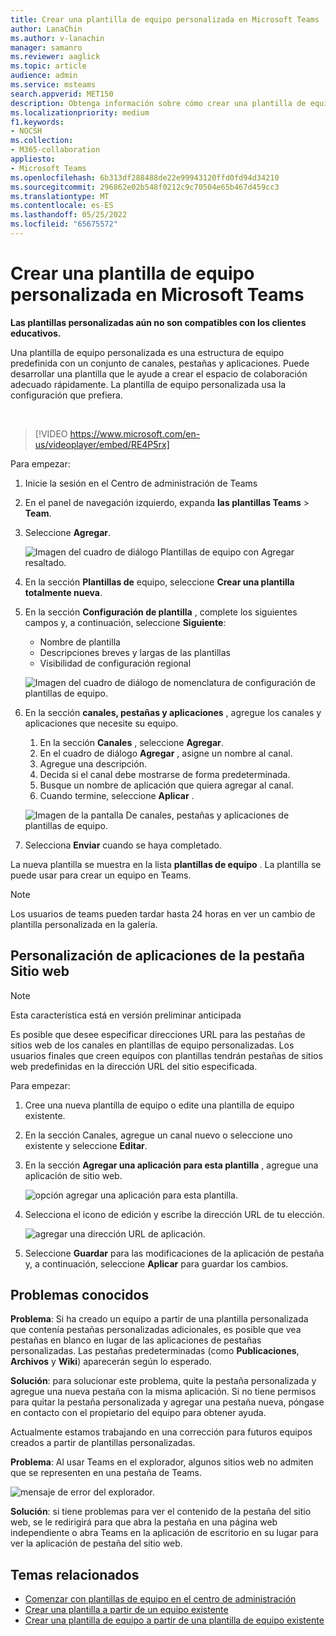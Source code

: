 ```yaml
---
title: Crear una plantilla de equipo personalizada en Microsoft Teams
author: LanaChin
ms.author: v-lanachin
manager: samanro
ms.reviewer: aaglick
ms.topic: article
audience: admin
ms.service: msteams
search.appverid: MET150
description: Obtenga información sobre cómo crear una plantilla de equipo personalizada en Microsoft Teams.
ms.localizationpriority: medium
f1.keywords:
- NOCSH
ms.collection:
- M365-collaboration
appliesto:
- Microsoft Teams
ms.openlocfilehash: 6b313df288488de22e99943120ffd0fd94d34210
ms.sourcegitcommit: 296862e02b548f0212c9c70504e65b467d459cc3
ms.translationtype: MT
ms.contentlocale: es-ES
ms.lasthandoff: 05/25/2022
ms.locfileid: "65675572"
---
```

# <a name="create-a-custom-team-template-in-microsoft-teams"></a>Crear una plantilla de equipo personalizada en Microsoft Teams

**Las plantillas personalizadas aún no son compatibles con los clientes educativos.**

Una plantilla de equipo personalizada es una estructura de equipo predefinida con un conjunto de canales, pestañas y aplicaciones. Puede desarrollar una plantilla que le ayude a crear el espacio de colaboración adecuado rápidamente. La plantilla de equipo personalizada usa la configuración que prefiera.  

<br>

> [!VIDEO https://www.microsoft.com/en-us/videoplayer/embed/RE4P5rx]


Para empezar:

1. Inicie la sesión en el Centro de administración de Teams

2. En el panel de navegación izquierdo, expanda **las plantillas Teams** >  **Team**.

3. Seleccione **Agregar**.

    ![Imagen del cuadro de diálogo Plantillas de equipo con Agregar resaltado.](media/team-templates-new.png)

4. En la sección **Plantillas de** equipo, seleccione **Crear una plantilla totalmente nueva**.

5. En la sección **Configuración de plantilla** , complete los siguientes campos y, a continuación, seleccione **Siguiente**:
    - Nombre de plantilla
    - Descripciones breves y largas de las plantillas
    - Visibilidad de configuración regional  

    ![Imagen del cuadro de diálogo de nomenclatura de configuración de plantillas de equipo.](media/template-add-a-name.png)

6. En la sección **canales, pestañas y aplicaciones** , agregue los canales y aplicaciones que necesite su equipo.

    1. En la sección **Canales** , seleccione **Agregar**.
    2. En el cuadro de diálogo **Agregar** , asigne un nombre al canal.
    3. Agregue una descripción.
    4. Decida si el canal debe mostrarse de forma predeterminada.
    5. Busque un nombre de aplicación que quiera agregar al canal.
    6. Cuando termine, seleccione **Aplicar** .

    ![Imagen de la pantalla De canales, pestañas y aplicaciones de plantillas de equipo.](media/template-channels-tabs-apps.png)

8. Selecciona **Enviar** cuando se haya completado.

La nueva plantilla se muestra en la lista **plantillas de equipo** . La plantilla se puede usar para crear un equipo en Teams.

> [!Note]
> Los usuarios de teams pueden tardar hasta 24 horas en ver un cambio de plantilla personalizada en la galería.

## <a name="customizing-website-tab-apps"></a>Personalización de aplicaciones de la pestaña Sitio web

> [!Note]
> Esta característica está en versión preliminar anticipada

Es posible que desee especificar direcciones URL para las pestañas de sitios web de los canales en plantillas de equipo personalizadas. Los usuarios finales que creen equipos con plantillas tendrán pestañas de sitios web predefinidas en la dirección URL del sitio especificada.

Para empezar:

1. Cree una nueva plantilla de equipo o edite una plantilla de equipo existente.

2. En la sección Canales, agregue un canal nuevo o seleccione uno existente y seleccione **Editar**.

3. En la sección **Agregar una aplicación para esta plantilla** , agregue una aplicación de sitio web.

    ![opción agregar una aplicación para esta plantilla.](media/add-an-app-template.png)

4. Selecciona el icono de edición y escribe la dirección URL de tu elección.

    ![agregar una dirección URL de aplicación.](media/add-url-app-template.png)

5. Seleccione **Guardar** para las modificaciones de la aplicación de pestaña y, a continuación, seleccione **Aplicar** para guardar los cambios.

## <a name="known-issues"></a>Problemas conocidos

**Problema**: Si ha creado un equipo a partir de una plantilla personalizada que contenía pestañas personalizadas adicionales, es posible que vea pestañas en blanco en lugar de las aplicaciones de pestañas personalizadas. Las pestañas predeterminadas (como **Publicaciones**, **Archivos** y **Wiki**) aparecerán según lo esperado.

**Solución**: para solucionar este problema, quite la pestaña personalizada y agregue una nueva pestaña con la misma aplicación. Si no tiene permisos para quitar la pestaña personalizada y agregar una pestaña nueva, póngase en contacto con el propietario del equipo para obtener ayuda.

Actualmente estamos trabajando en una corrección para futuros equipos creados a partir de plantillas personalizadas.

**Problema**: Al usar Teams en el explorador, algunos sitios web no admiten que se representen en una pestaña de Teams.

![mensaje de error del explorador.](media/browser-error-message.png)

**Solución**: si tiene problemas para ver el contenido de la pestaña del sitio web, se le redirigirá para que abra la pestaña en una página web independiente o abra Teams en la aplicación de escritorio en su lugar para ver la aplicación de pestaña del sitio web.

## <a name="related-topics"></a>Temas relacionados

- [Comenzar con plantillas de equipo en el centro de administración](get-started-with-teams-templates-in-the-admin-console.md)
- [Crear una plantilla a partir de un equipo existente](create-template-from-existing-team.md)
- [Crear una plantilla de equipo a partir de una plantilla de equipo existente](create-template-from-existing-template.md)
